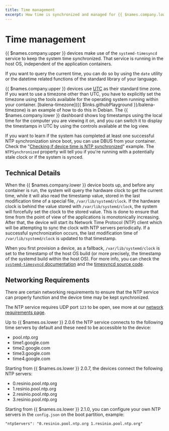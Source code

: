 ```yaml
---
title: Time management
excerpt: How time is synchronized and managed for {{ $names.company.lower }} devices
---
```

# Time management

{{ $names.company.upper }} devices make use of the `systemd-timesyncd` service to keep the system time synchronized. That service is running in the host OS, independent of the application containers.

If you want to query the current time, you can do so by using the `date` utility or the datetime related functions of the standard library of your language.

{{ $names.company.upper }} devices use [UTC](https://en.wikipedia.org/wiki/Coordinated_Universal_Time) as their standard time zone. If you want to use a timezone other than UTC, you have to explicitly set the timezone using the tools available for the operating system running within your container. [balena-timezone]({{ $links.githubPlayground }}/balena-timezone) is an example of how to do this in Debian. The {{ $names.company.lower }} dashboard shows log timestamps using the local time for the computer you are viewing it on, and you can switch it to display the timestamps in UTC by using the controls available at the log view.

If you want to learn if the system has completed at least one successful NTP synchronization since boot, you can use DBUS from your container. Check the "[Checking if device time is NTP synchronized](/runtime/runtime/#checking-if-device-time-is-ntp-synchronized)" example. The `NTPSynchronized` property will tell you if you're running with a potentially stale clock or if the system is synced.

## Technical Details

When the {{ $names.company.lower }} device boots up, and before any container is run, the system will query the hardware clock to get the current time, while it will also read the timestamp value, stored in the last modification time of a special file, `/var/lib/systemd/clock`. If the hardware clock is behind the value stored with `/var/lib/systemd/clock`, the system will forcefully set the clock to the stored value. This is done to ensure that time from the point of view of the applications is monotonically increasing. After that, the device will start its Network Time Protocol (NTP) client which will be attempting to sync the clock with NTP servers periodically. If a successful synchronization occurs, the last modification time of `/var/lib/systemd/clock` is updated to that timestamp.

When you first provision a device, as a fallback, `/var/lib/systemd/clock` is set to the timestamp of the host OS build (or more precisely, the timestamp of the systemd build within the host OS). For more info, you can check the [`systemd-timesyncd` documentation](https://www.freedesktop.org/software/systemd/man/systemd-timesyncd.service.html) and the [timesyncd source code](https://github.com/systemd/systemd/blob/master/src/timesync/timesyncd.c).

## Networking Requirements

There are certain networking requirements to ensure that the NTP service can properly function and the device time may be kept synchronized.

The NTP service requires UDP port `123` to be open, see more at our [network requirements page](/deployment/network/2.0.0/#network-requirements).

Up to {{ $names.os.lower }} 2.0.6 the NTP service connects to the following time servers by default and these need to be accessible to the device:

* pool.ntp.org
* time1.google.com
* time2.google.com
* time3.google.com
* time4.google.com

Starting from {{ $names.os.lower }} 2.0.7, the devices connect the following NTP servers:

* 0.resinio.pool.ntp.org
* 1.resinio.pool.ntp.org
* 2.resinio.pool.ntp.org
* 3.resinio.pool.ntp.org

Starting from {{ $names.os.lower }} 2.1.0, you can configure your own NTP servers in the `config.json` on the boot partition, example:

```
"ntpServers": "0.resinio.pool.ntp.org 1.resinio.pool.ntp.org"
```
